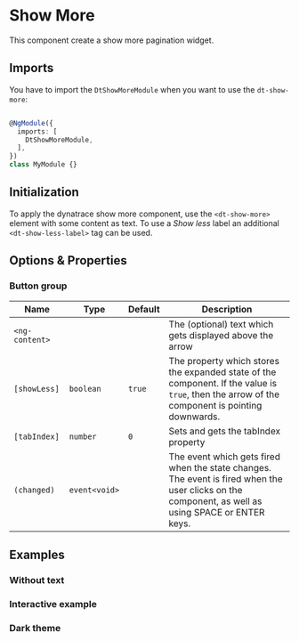 # Show More

This component create a show more pagination widget.

<docs-source-example example="DefaultShowMoreExampleComponent"></docs-source-example>

## Imports

You have to import the `DtShowMoreModule` when you want to use the `dt-show-more`:

```typescript

@NgModule({
  imports: [
    DtShowMoreModule,
  ],
})
class MyModule {}

```

## Initialization

To apply the dynatrace show more component, use the `<dt-show-more>` element with some content as text. To use a
*Show less* label an additional `<dt-show-less-label>` tag can be used.

## Options & Properties

### Button group

| Name | Type | Default | Description |
| --- | --- | --- | --- |
| `<ng-content>` |   |   | The (optional) text which gets displayed above the arrow |
| `[showLess]` | `boolean` | `true` | The property which stores the expanded state of the component. If the value is `true`, then the arrow of the component is pointing downwards. |
| `[tabIndex]` | `number` | `0` | Sets and gets the tabIndex property |
| `(changed)` | `event<void>` | | The event which gets fired when the state changes. The event is fired when the user clicks on the component, as well as using SPACE or ENTER keys. |

## Examples

### Without text

<docs-source-example example="NoTextShowMoreExampleComponent"></docs-source-example>

### Interactive example

<docs-source-example example="InteractiveShowMoreExampleComponent"></docs-source-example>

### Dark theme

<docs-source-example example="DarkThemeShowMoreExampleComponent"></docs-source-example>


